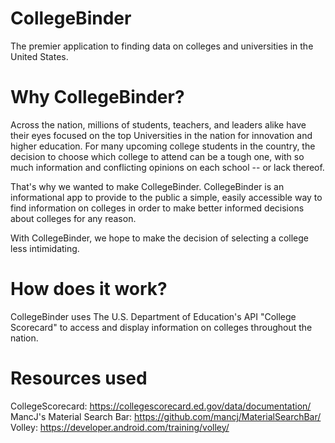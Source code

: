 # CollegeBinder
The premier application to finding data on colleges and universities in the United States.

# Why CollegeBinder?
Across the nation, millions of students, teachers, and leaders alike have their eyes focused on the top 
Universities in the nation for innovation and higher education. For many upcoming college students in the country,
the decision to choose which college to attend can be a tough one, with so much information and conflicting opinions
on each school --  or lack thereof. 

That's why we wanted to make CollegeBinder. CollegeBinder is an informational app to provide to the public
a simple, easily accessible way to find information on colleges in order to make better informed decisions
about colleges for any reason.

With CollegeBinder, we hope to make the decision of selecting a college less intimidating.

# How does it work?
CollegeBinder uses The U.S. Department of Education's API "College Scorecard" to access and display information on colleges throughout the nation.

# Resources used
CollegeScorecard: https://collegescorecard.ed.gov/data/documentation/
  MancJ's Material Search Bar: https://github.com/mancj/MaterialSearchBar/  
Volley: https://developer.android.com/training/volley/ 
